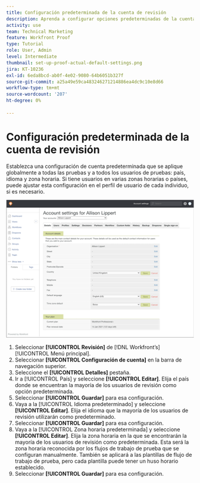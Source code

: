 ```yaml
---
title: Configuración predeterminada de la cuenta de revisión
description: Aprenda a configurar opciones predeterminadas de la cuenta que se apliquen globalmente a todas las pruebas y a los usuarios de pruebas
activity: use
team: Technical Marketing
feature: Workfront Proof
type: Tutorial
role: User, Admin
level: Intermediate
thumbnail: set-up-proof-actual-default-settings.png
jira: KT-10236
exl-id: 6eda8bcd-ab0f-4e02-9080-64b6051b327f
source-git-commit: a25a49e59ca483246271214886ea4dc9c10e8d66
workflow-type: tm+mt
source-wordcount: '207'
ht-degree: 0%

---
```


# Configuración predeterminada de la cuenta de revisión

Establezca una configuración de cuenta predeterminada que se aplique globalmente a todas las pruebas y a todos los usuarios de pruebas: país, idioma y zona horaria. Si tiene usuarios en varias zonas horarias o países, puede ajustar esta configuración en el perfil de usuario de cada individuo, si es necesario.

![Ventana Configuración de cuenta para revisión](assets/proof-system-setups-default-account-settings.png)

1. Seleccionar **[!UICONTROL Revisión]** de [!DNL Workfront’s] [!UICONTROL Menú principal].
1. Seleccionar **[!UICONTROL Configuración de cuenta]** en la barra de navegación superior.
1. Seleccione el **[!UICONTROL Detalles]** pestaña.
1. Ir a [!UICONTROL País] y seleccione **[!UICONTROL Editar]**. Elija el país donde se encuentran la mayoría de los usuarios de revisión como opción predeterminada.
1. Seleccionar **[!UICONTROL Guardar]** para esa configuración.
1. Vaya a la [!UICONTROL Idioma predeterminado] y seleccione **[!UICONTROL Editar]**. Elija el idioma que la mayoría de los usuarios de revisión utilizarán como predeterminado.
1. Seleccionar **[!UICONTROL Guardar]** para esa configuración.
1. Vaya a la [!UICONTROL Zona horaria predeterminada] y seleccione **[!UICONTROL Editar]**. Elija la zona horaria en la que se encontrarán la mayoría de los usuarios de revisión como predeterminada. Esta será la zona horaria reconocida por los flujos de trabajo de prueba que se configuran manualmente. También se aplicará a las plantillas de flujo de trabajo de prueba, pero cada plantilla puede tener un huso horario establecido.
1. Seleccionar **[!UICONTROL Guardar]** para esa configuración.
